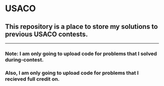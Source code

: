# USACO
## This repository is a place to store my solutions to previous USACO contests.
***
### Note: I am only going to upload code for problems that I solved during-contest.
### Also, I am only going to upload code for problems that I recieved full credit on.
